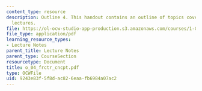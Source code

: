 ```yaml
---
content_type: resource
description: Outline 4. This handout contains an outline of topics covered in course
  lectures.
file: https://ol-ocw-studio-app-production.s3.amazonaws.com/courses/1-054-mechanics-and-design-of-concrete-structures-spring-2004/9243e83f5f8dac826eaafb6984a07ac2_o_04_frctr_cncpt.pdf
file_type: application/pdf
learning_resource_types:
- Lecture Notes
parent_title: Lecture Notes
parent_type: CourseSection
resourcetype: Document
title: o_04_frctr_cncpt.pdf
type: OCWFile
uid: 9243e83f-5f8d-ac82-6eaa-fb6984a07ac2
---
```

